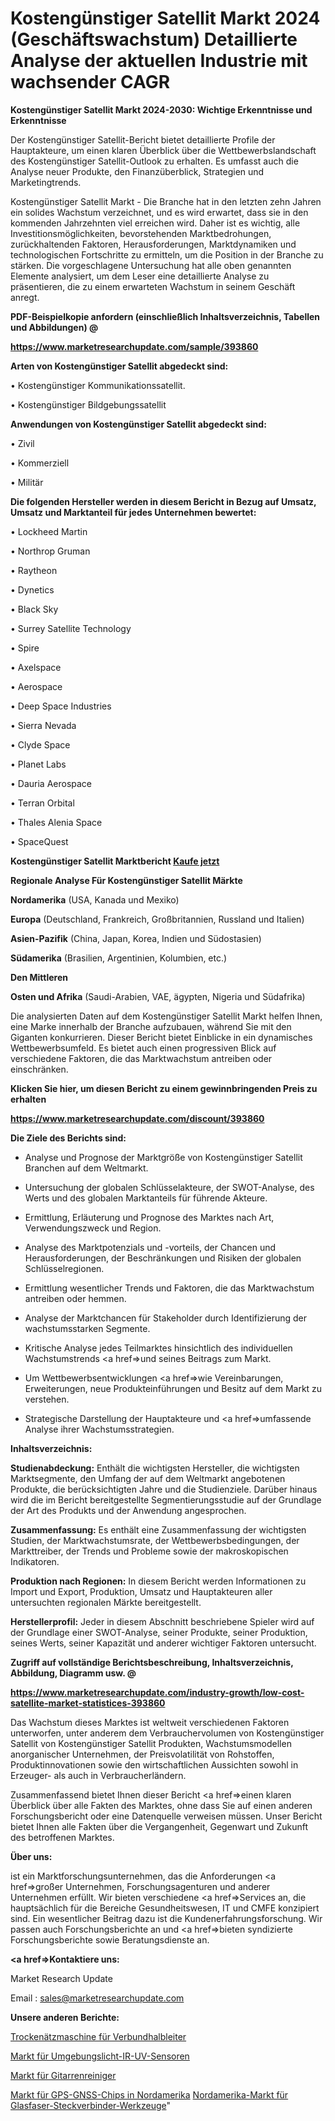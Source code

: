 # Kostengünstiger Satellit Markt 2024 (Geschäftswachstum) Detaillierte Analyse der aktuellen Industrie mit wachsender CAGR

<strong>Kostengünstiger Satellit Markt 2024-2030: Wichtige Erkenntnisse und Erkenntnisse</strong>

Der Kostengünstiger Satellit-Bericht bietet detaillierte Profile der Hauptakteure, um einen klaren Überblick über die Wettbewerbslandschaft des Kostengünstiger Satellit-Outlook zu erhalten. Es umfasst auch die Analyse neuer Produkte, den Finanzüberblick, Strategien und Marketingtrends.

Kostengünstiger Satellit Markt - Die Branche hat in den letzten zehn Jahren ein solides Wachstum verzeichnet, und es wird erwartet, dass sie in den kommenden Jahrzehnten viel erreichen wird. Daher ist es wichtig, alle Investitionsmöglichkeiten, bevorstehenden Marktbedrohungen, zurückhaltenden Faktoren, Herausforderungen, Marktdynamiken und technologischen Fortschritte zu ermitteln, um die Position in der Branche zu stärken. Die vorgeschlagene Untersuchung hat alle oben genannten Elemente analysiert, um dem Leser eine detaillierte Analyse zu präsentieren, die zu einem erwarteten Wachstum in seinem Geschäft anregt.



<strong><b>PDF-Beispielkopie anfordern (einschließlich Inhaltsverzeichnis, Tabellen und Abbildungen) @ </b></strong>

<strong><a href=https://www.marketresearchupdate.com/sample/393860>

<strong>https://www.marketresearchupdate.com/sample/393860</u></a></strong></strong>



<strong>Arten von Kostengünstiger Satellit abgedeckt sind:</strong>

• Kostengünstiger Kommunikationssatellit.

• Kostengünstiger Bildgebungssatellit



<strong>Anwendungen von Kostengünstiger Satellit abgedeckt sind:</strong>

• Zivil

• Kommerziell

• Militär



<strong>Die folgenden Hersteller werden in diesem Bericht in Bezug auf Umsatz, Umsatz und Marktanteil für jedes Unternehmen bewertet:</strong>

• Lockheed Martin

• Northrop Gruman

• Raytheon

• Dynetics

• Black Sky

• Surrey Satellite Technology

• Spire

• Axelspace

• Aerospace

• Deep Space Industries

• Sierra Nevada

• Clyde Space

• Planet Labs

• Dauria Aerospace

• Terran Orbital

• Thales Alenia Space

• SpaceQuest



<strong>Kostengünstiger Satellit Marktbericht <a href=https://www.marketresearchupdate.com/buynow/393860>Kaufe jetzt</a></strong>



<strong>Regionale Analyse Für Kostengünstiger Satellit Märkte</strong>



<strong>Nordamerika</strong> (USA, Kanada und Mexiko)



<strong>Europa</strong> (Deutschland, Frankreich, Großbritannien, Russland und Italien)



<strong>Asien-Pazifik</strong> (China, Japan, Korea, Indien und Südostasien)



<strong>Südamerika</strong> (Brasilien, Argentinien, Kolumbien, etc.)



<strong>Den Mittleren</strong> 

<strong>Osten und Afrika</strong> (Saudi-Arabien, VAE, ägypten, Nigeria und Südafrika)

Die analysierten Daten auf dem Kostengünstiger Satellit Markt helfen Ihnen, eine Marke innerhalb der Branche aufzubauen, während Sie mit den Giganten konkurrieren. Dieser Bericht bietet Einblicke in ein dynamisches Wettbewerbsumfeld. Es bietet auch einen progressiven Blick auf verschiedene Faktoren, die das Marktwachstum antreiben oder einschränken.



<strong>Klicken Sie hier, um diesen Bericht zu einem gewinnbringenden Preis zu erhalten
</strong>

<strong><a href=https://www.marketresearchupdate.com/discount/393860>https://www.marketresearchupdate.com/discount/393860</b></u></strong></a>



<strong>Die Ziele des Berichts sind:</strong>

- Analyse und Prognose der Marktgröße von Kostengünstiger Satellit Branchen auf dem Weltmarkt.

- Untersuchung der globalen Schlüsselakteure, der SWOT-Analyse, des Werts und des globalen Marktanteils für führende Akteure.

- Ermittlung, Erläuterung und Prognose des Marktes nach Art, Verwendungszweck und Region.

- Analyse des Marktpotenzials und -vorteils, der Chancen und Herausforderungen, der Beschränkungen und Risiken der globalen Schlüsselregionen.

- Ermittlung wesentlicher Trends und Faktoren, die das Marktwachstum antreiben oder hemmen.

- Analyse der Marktchancen für Stakeholder durch Identifizierung der wachstumsstarken Segmente.

- Kritische Analyse jedes Teilmarktes hinsichtlich des individuellen Wachstumstrends <a href=>und</a> seines Beitrags zum Markt.

- Um Wettbewerbsentwicklungen <a href=>wie</a> Vereinbarungen, Erweiterungen, neue Produkteinführungen und Besitz auf dem Markt zu verstehen.

- Strategische Darstellung der Hauptakteure und <a href=>umfas</a>sende Analyse ihrer Wachstumsstrategien.



<strong>Inhaltsverzeichnis:</strong>



<strong>Studienabdeckung:</strong> Enthält die wichtigsten Hersteller, die wichtigsten Marktsegmente, den Umfang der auf dem Weltmarkt angebotenen Produkte, die berücksichtigten Jahre und die Studienziele. Darüber hinaus wird die im Bericht bereitgestellte Segmentierungsstudie auf der Grundlage der Art des Produkts und der Anwendung angesprochen.



<strong>Zusammenfassung:</strong> Es enthält eine Zusammenfassung der wichtigsten Studien, der Marktwachstumsrate, der Wettbewerbsbedingungen, der Markttreiber, der Trends und Probleme sowie der makroskopischen Indikatoren.



<strong>Produktion nach Regionen:</strong> In diesem Bericht werden Informationen zu Import und Export, Produktion, Umsatz und Hauptakteuren aller untersuchten regionalen Märkte bereitgestellt.



<strong>Herstellerprofil:</strong> Jeder in diesem Abschnitt beschriebene Spieler wird auf der Grundlage einer SWOT-Analyse, seiner Produkte, seiner Produktion, seines Werts, seiner Kapazität und anderer wichtiger Faktoren untersucht.



<strong><b>Zugriff auf vollständige Berichtsbeschreibung, Inhaltsverzeichnis, Abbildung, Diagramm usw. @ </b></strong>

<strong><a href=https://www.marketresearchupdate.com/industry-growth/low-cost-satellite-market-statistices-393860>https://www.marketresearchupdate.com/industry-growth/low-cost-satellite-market-statistices-393860</a></strong>

Das Wachstum dieses Marktes ist weltweit verschiedenen Faktoren unterworfen, unter anderem dem Verbrauchervolumen von Kostengünstiger Satellit von Kostengünstiger Satellit Produkten, Wachstumsmodellen anorganischer Unternehmen, der Preisvolatilität von Rohstoffen, Produktinnovationen sowie den wirtschaftlichen Aussichten sowohl in Erzeuger- als auch in Verbraucherländern.

Zusammenfassend bietet Ihnen dieser Bericht <a href=>einen</a> klaren Überblick über alle Fakten des Marktes, ohne dass Sie auf einen anderen Forschungsbericht oder eine Datenquelle verweisen müssen. Unser Bericht bietet Ihnen alle Fakten über die Vergangenheit, Gegenwart und Zukunft des betroffenen Marktes.



<strong>Über uns:</strong>

 ist ein Marktforschungsunternehmen, das die Anforderungen <a href=>großer</a> Unternehmen, Forschungsagenturen und anderer Unternehmen erfüllt. Wir bieten verschiedene <a href=>Services</a> an, die hauptsächlich für die Bereiche Gesundheitswesen, IT und CMFE konzipiert sind. Ein wesentlicher Beitrag dazu ist die Kundenerfahrungsforschung. Wir passen auch Forschungsberichte an und <a href=>bieten</a> syndizierte Forschungsberichte sowie Beratungsdienste an.



<strong><a href=>Kontaktiere uns:</a></strong>

Market Research Update

Email : sales@marketresearchupdate.com



<strong>Unsere anderen Berichte:</strong>

<a href=https://www.linkedin.com/pulse/dry-etching-machine-compound-semiconductor>Trockenätzmaschine für Verbundhalbleiter</a>

<a href=https://www.linkedin.com/pulse/ambient-light-ir-uv-sensors-market-outlooks>Markt für Umgebungslicht-IR-UV-Sensoren</a>

<a href=https://www.linkedin.com/pulse/guitar-cleaner-market-size-share-outlook-growth-prospects>Markt für Gitarrenreiniger</a>

<a href=https://www.linkedin.com/pulse/north-america-gps-gnss-chips-market>Markt für GPS-GNSS-Chips in Nordamerika</a>
<a href=https://www.linkedin.com/pulse/north-america-fiber-optic-connector-tooling-market-size2023-2030>Nordamerika-Markt für Glasfaser-Steckverbinder-Werkzeuge</a>"
